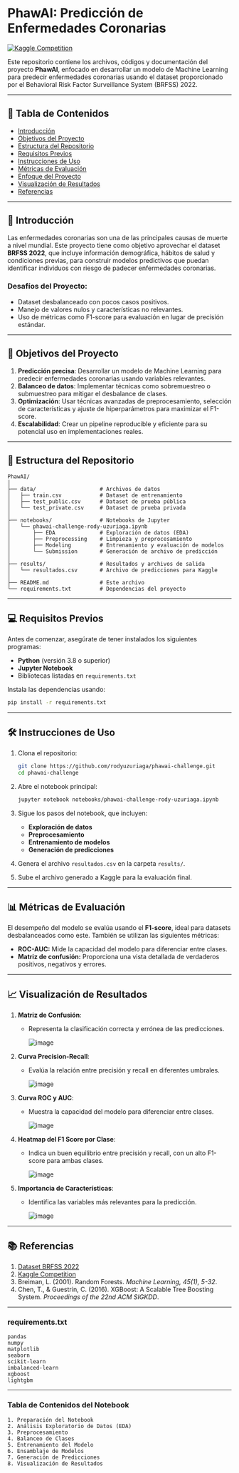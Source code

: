 # PhawAI: Predicción de Enfermedades Coronarias

[![Kaggle Competition](https://img.shields.io/badge/Kaggle-Competition-blue)](https://www.kaggle.com/competitions/prediccion-de-sufrir-enfermedades-coronarias)

Este repositorio contiene los archivos, códigos y documentación del proyecto **PhawAI**, enfocado en desarrollar un modelo de Machine Learning para predecir enfermedades coronarias usando el dataset proporcionado por el Behavioral Risk Factor Surveillance System (BRFSS) 2022. 

---

## 📜 Tabla de Contenidos
- [Introducción](#introducción)
- [Objetivos del Proyecto](#objetivos-del-proyecto)
- [Estructura del Repositorio](#estructura-del-repositorio)
- [Requisitos Previos](#requisitos-previos)
- [Instrucciones de Uso](#instrucciones-de-uso)
- [Métricas de Evaluación](#métricas-de-evaluación)
- [Enfoque del Proyecto](#enfoque-del-proyecto)
- [Visualización de Resultados](#visualización-de-resultados)
- [Referencias](#referencias)

---

## 📖 Introducción

Las enfermedades coronarias son una de las principales causas de muerte a nivel mundial. Este proyecto tiene como objetivo aprovechar el dataset **BRFSS 2022**, que incluye información demográfica, hábitos de salud y condiciones previas, para construir modelos predictivos que puedan identificar individuos con riesgo de padecer enfermedades coronarias. 

### Desafíos del Proyecto:
- Dataset desbalanceado con pocos casos positivos.
- Manejo de valores nulos y características no relevantes.
- Uso de métricas como F1-score para evaluación en lugar de precisión estándar.

---

## 🎯 Objetivos del Proyecto

1. **Predicción precisa**: Desarrollar un modelo de Machine Learning para predecir enfermedades coronarias usando variables relevantes.
2. **Balanceo de datos**: Implementar técnicas como sobremuestreo o submuestreo para mitigar el desbalance de clases.
3. **Optimización**: Usar técnicas avanzadas de preprocesamiento, selección de características y ajuste de hiperparámetros para maximizar el F1-score.
4. **Escalabilidad**: Crear un pipeline reproducible y eficiente para su potencial uso en implementaciones reales.

---

## 📂 Estructura del Repositorio

```plaintext
PhawAI/
│
├── data/                    # Archivos de datos
│   ├── train.csv            # Dataset de entrenamiento
│   ├── test_public.csv      # Dataset de prueba pública
│   └── test_private.csv     # Dataset de prueba privada
│
├── notebooks/               # Notebooks de Jupyter
│   └── phawai-challenge-rody-uzuriaga.ipynb
│       ├── EDA              # Exploración de datos (EDA)
│       ├── Preprocessing    # Limpieza y preprocesamiento
│       ├── Modeling         # Entrenamiento y evaluación de modelos
│       └── Submission       # Generación de archivo de predicción
│
├── results/                 # Resultados y archivos de salida
│   └── resultados.csv       # Archivo de predicciones para Kaggle
│
├── README.md                # Este archivo
└── requirements.txt         # Dependencias del proyecto
```

---

## 💻 Requisitos Previos

Antes de comenzar, asegúrate de tener instalados los siguientes programas:
- **Python** (versión 3.8 o superior)
- **Jupyter Notebook**
- Bibliotecas listadas en `requirements.txt`

Instala las dependencias usando:
```bash
pip install -r requirements.txt
```

---

## 🛠 Instrucciones de Uso

1. Clona el repositorio:
   ```bash
   git clone https://github.com/rodyuzuriaga/phawai-challenge.git
   cd phawai-challenge
   ```

2. Abre el notebook principal:
   ```bash
   jupyter notebook notebooks/phawai-challenge-rody-uzuriaga.ipynb
   ```

3. Sigue los pasos del notebook, que incluyen:
   - **Exploración de datos**
   - **Preprocesamiento**
   - **Entrenamiento de modelos**
   - **Generación de predicciones**

4. Genera el archivo `resultados.csv` en la carpeta `results/`.

5. Sube el archivo generado a Kaggle para la evaluación final.

---

## 📊 Métricas de Evaluación

El desempeño del modelo se evalúa usando el **F1-score**, ideal para datasets desbalanceados como este. También se utilizan las siguientes métricas:
- **ROC-AUC:** Mide la capacidad del modelo para diferenciar entre clases.
- **Matriz de confusión:** Proporciona una vista detallada de verdaderos positivos, negativos y errores.

---

## 📈 Visualización de Resultados

1. **Matriz de Confusión**:
   - Representa la clasificación correcta y errónea de las predicciones.
     
     ![image](https://github.com/user-attachments/assets/28b05be6-dd71-41e1-a8f8-4f4bde88548d)

   
2. **Curva Precision-Recall**:
   - Evalúa la relación entre precisión y recall en diferentes umbrales.
  
     ![image](https://github.com/user-attachments/assets/437d7f44-f625-486d-9dce-7bf4ca7b7fe5)


3. **Curva ROC y AUC**:
   - Muestra la capacidad del modelo para diferenciar entre clases.
  
     ![image](https://github.com/user-attachments/assets/65a8ba5f-42a6-4379-b9a2-4ff78370ae8a)


4. **Heatmap del F1 Score por Clase**:
   - Indica un buen equilibrio entre precisión y recall, con un alto F1-score para ambas clases.
  
     ![image](https://github.com/user-attachments/assets/746897ec-2833-473c-918c-0b9d510db0eb)


4. **Importancia de Características**:
   - Identifica las variables más relevantes para la predicción.
  
     ![image](https://github.com/user-attachments/assets/7087b289-0488-45a7-9f92-21b9c4cf2393)
     

---

## 📚 Referencias

1. [Dataset BRFSS 2022](https://www.cdc.gov/brfss/annual_data/annual_2022.html)
2. [Kaggle Competition](https://www.kaggle.com/competitions/phawai-prediccion-enfermedades-coronarias)
3. Breiman, L. (2001). Random Forests. *Machine Learning, 45(1), 5-32*.
4. Chen, T., & Guestrin, C. (2016). XGBoost: A Scalable Tree Boosting System. *Proceedings of the 22nd ACM SIGKDD*.

---

### **requirements.txt**
```
pandas
numpy
matplotlib
seaborn
scikit-learn
imbalanced-learn
xgboost
lightgbm
```
---

### Tabla de Contenidos del Notebook
```
1. Preparación del Notebook  
2. Análisis Exploratorio de Datos (EDA)  
3. Preprocesamiento  
4. Balanceo de Clases  
5. Entrenamiento del Modelo  
6. Ensamblaje de Modelos  
7. Generación de Predicciones  
8. Visualización de Resultados
```

